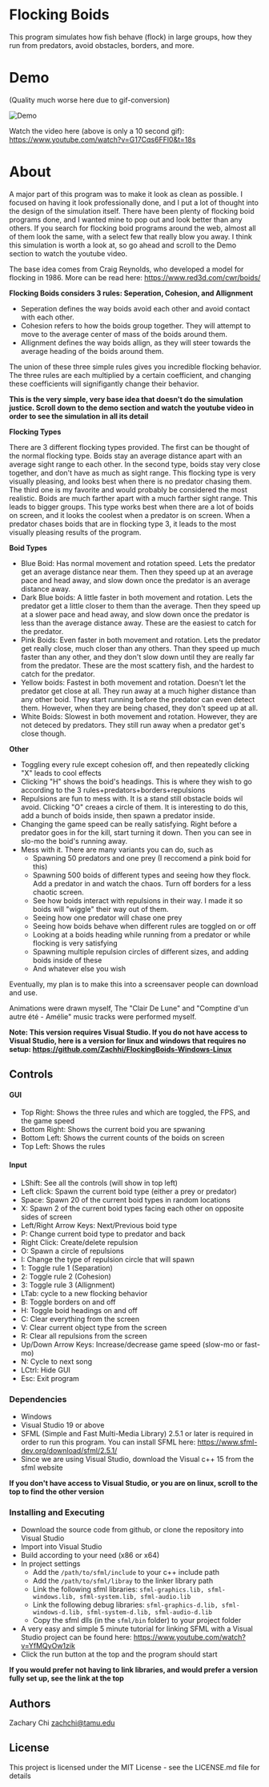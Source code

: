 # Flocking Boids
This program simulates how fish behave (flock) in large groups, how they run from predators, avoid obstacles, borders, and more.

# Demo

(Quality much worse here due to gif-conversion)

![Demo](https://github.com/Zachhi/FlockingBoids-VS/blob/master/boidsDemo.gif)

Watch the video here (above is only a 10 second gif): 
https://www.youtube.com/watch?v=G17Cqs6FFl0&t=18s

# About
A major part of this program was to make it look as clean as possible. I focused on having it look professionally done, and I put a lot of thought into the design of the simulation itself. There have been plenty of flocking boid programs done, and I wanted mine to pop out and look better than any others. If you search for flocking boid programs around the web, almost all of them look the same, with a select few that really blow you away. I think this simulation is worth a look at, so go ahead and scroll to the Demo section to watch the youtube video.

The base idea comes from Craig Reynolds, who developed a model for flocking in 1986. More can be read here: https://www.red3d.com/cwr/boids/

**Flocking Boids considers 3 rules: Seperation, Cohesion, and Allignment**
* Seperation defines the way boids avoid each other and avoid contact with each other. 
* Cohesion refers to how the boids group together. They will attempt to move to the average center of mass of the boids around them. 
* Allignment defines the way boids allign, as they will steer towards the average heading of the boids around them. 

The union of these three simple rules gives you incredible flocking behavior. The three rules are each multiplied by a certain coefficient, and changing these coefficients will signifigantly change their behavior.

**This is the very simple, very base idea that doesn't do the simulation justice. Scroll down to the demo section and watch the youtube video in order to see the simulation in all its detail** 

**Flocking Types**

There are 3 different flocking types provided. The first can be thought of the normal flocking type. Boids stay an average distance apart with an average sight range to each other. In the second type, boids stay very close together, and don't have as much as sight range. This flocking type is very visually pleasing, and looks best when there is no predator chasing them. The third one is my favorite and would probably be considered the most realistic. Boids are much farther apart with a much farther sight range. This leads to bigger groups. This type works best when there are a lot of boids on screen, and it looks the coolest when a predator is on screen. When a predator chases boids that are in flocking type 3, it leads to the most visually pleasing results of the program.

**Boid Types**

* Blue Boid: Has normal movement and rotation speed. Lets the predator get an average distance near them. Then they speed up at an average pace and head away, and slow down once the predator is an average distance away.
* Dark Blue boids: A little faster in both movement and rotation. Lets the predator get a little closer to them than the average. Then they speed up at a slower pace and head away, and slow down once the predator is less than the average distance away. These are the easiest to catch for the predator.
* Pink Boids: Even faster in both movement and rotation. Lets the predator get really close, much closer than any others. Than they speed up much faster than any other, and they don't slow down until they are really far from the predator. These are the most scattery fish, and the hardest to catch for the predator.
* Yellow boids: Fastest in both movement and rotation. Doesn't let the predator get close at all. They run away at a much higher distance than any other boid. They start running before the predator can even detect them. However, when they are being chased, they don't speed up at all.
* White Boids: Slowest in both movement and rotation. However, they are not deteced by predators. They still run away when a predator get's close though.

**Other**

* Toggling every rule except cohesion off, and then repeatedly clicking "X" leads to cool effects
* Clicking "H" shows the boid's headings. This is where they wish to go according to the 3 rules+predators+borders+repulsions
* Repulsions are fun to mess with. It is a stand still obstacle boids wil avoid. Clicking "O" creaes a circle of them. It is interesting to do this, add a bunch of boids inside, then spawn a predator inside.
* Changing the game speed can be really satisfying. Right before a predator goes in for the kill, start turning it down. Then you can see in slo-mo the boid's running away.
* Mess with it. There are many variants you can do, such as
  * Spawning 50 predators and one prey (I reccomend a pink boid for this)
  * Spawning 500 boids of different types and seeing how they flock. Add a predator in and watch the chaos. Turn off borders for a less chaotic screen.
  * See how boids interact with repulsions in their way. I made it so boids will "wiggle" their way out of them.
  * Seeing how one predator will chase one prey
  * Seeing how boids behave when different rules are toggled on or off
  * Looking at a boids heading while running from a predator or while flocking is very satisfying
  * Spawning multiple repulsion circles of different sizes, and adding boids inside of these
  * And whatever else you wish
 
Eventually, my plan is to make this into a screensaver people can download and use.

Animations were drawn myself, The "Clair De Lune" and "Comptine d'un autre été - Amélie" music tracks were performed myself.

**Note: This version requires Visual Studio. If you do not have access to Visual Studio, here is a version for linux and windows that requires no setup: https://github.com/Zachhi/FlockingBoids-Windows-Linux**

## Controls

#### GUI
* Top Right: Shows the three rules and which are toggled, the FPS, and the game speed
* Bottom Right: Shows the current boid you are spwaning
* Bottom Left: Shows the current counts of the boids on screen
* Top Left: Shows the rules

#### Input
* LShift: See all the controls (will show in top left)
* Left click: Spawn the current boid type (either a prey or predator)
* Space: Spawn 20 of the current boid types in random locations
* X: Spawn 2 of the current boid types facing each other on opposite sides of screen
* Left/Right Arrow Keys: Next/Previous boid type
* P: Change current boid type to predator and back
* Right Click: Create/delete repulsion
* O: Spawn a circle of repulsions
* I: Change the type of repulsion circle that will spawn
* 1: Toggle rule 1 (Separation)
* 2: Toggle rule 2 (Cohesion)
* 3: Toggle rule 3 (Allignment)
* LTab: cycle to a new flocking behavior
* B: Toggle borders on and off
* H: Toggle boid headings on and off
* C: Clear everything from the screen
* V: Clear current object type from the screen
* R: Clear all repulsions from the screen
* Up/Down Arrow Keys: Increase/decrease game speed (slow-mo or fast-mo)
* N: Cycle to next song
* LCtrl: Hide GUI
* Esc: Exit program

### Dependencies

* Windows
* Visual Studio 19 or above
* SFML (Simple and Fast Multi-Media Library) 2.5.1 or later is required in order to run this program. You can install SFML here: https://www.sfml-dev.org/download/sfml/2.5.1/
* Since we are using Visual Studio, download the Visual c++ 15 from the sfml website

**If you don't have access to Visual Studio, or you are on linux, scroll to the top to find the other version**

### Installing and Executing

* Download the source code from github, or clone the repository into Visual Studio
* Import into Visual Studio
* Build according to your need (x86 or x64)
* In project settings
  * Add the `/path/to/sfml/include` to your c++ include path
  * Add the `/path/to/sfml/libray` to the linker library path
  * Link the following sfml libraries: `sfml-graphics.lib, sfml-windows.lib, sfml-system.lib, sfml-audio.lib`
  * Link the following debug libraries: `sfml-graphics-d.lib, sfml-windows-d.lib, sfml-system-d.lib, sfml-audio-d.lib`
  * Copy the sfml dlls (in the `sfml/bin` folder) to your project folder
* A very easy and simple 5 minute tutorial for linking SFML with a Visual Studio project can be found here: https://www.youtube.com/watch?v=YfMQyOw1zik
* Click the run button at the top and the program should start

**If you would prefer not having to link libraries, and would prefer a version fully set up, see the link at the top**

## Authors

Zachary Chi
zachchi@tamu.edu

## License

This project is licensed under the MIT License - see the LICENSE.md file for details
